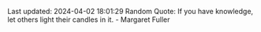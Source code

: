 Last updated: 2024-04-02 18:01:29
Random Quote: If you have knowledge, let others light their candles in it. - Margaret Fuller